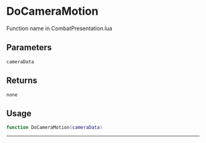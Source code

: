 # DoCameraMotion
Function name in CombatPresentation.lua
## Parameters
`cameraData`
## Returns
`none`
## Usage
```lua
function DoCameraMotion(cameraData)
```
---
